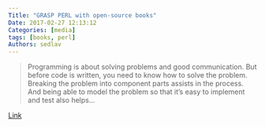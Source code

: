 ```yaml
---
Title: "GRASP PERL with open-source books"
Date: 2017-02-27 12:13:12
Categories: [media]
tags: [books, perl]
Authors: sedlav
---
```


> Programming is about solving problems and good communication. But before code is written, you need to know how to solve the problem. Breaking the problem into component parts assists in the process. And being able to model the problem so that it’s easy to implement and test also helps...

[Link](https://www.ossblog.org/grasp-perl-open-source-books/)
